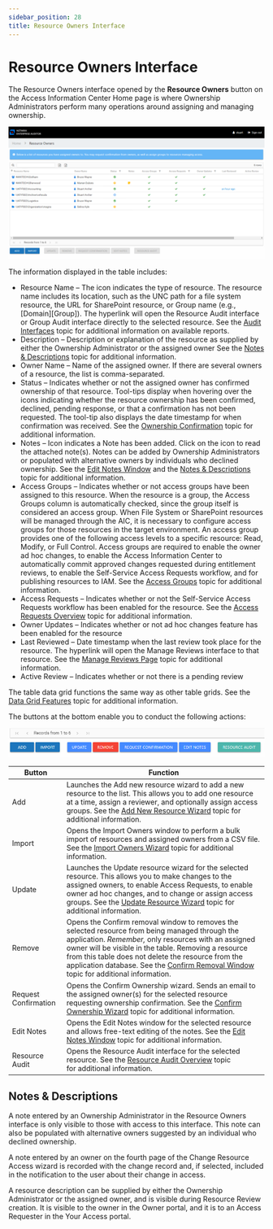 ```yaml
---
sidebar_position: 28
title: Resource Owners Interface
---
```


# Resource Owners Interface

The Resource Owners interface opened by the **Resource Owners** button on the Access Information Center Home page is where Ownership Administrators perform many operations around assigning and managing ownership.

![Resource Owners Interface in Netwrix Access Information Center](../../../../../../static/Content/Resources/Images/Access/InformationCenter/ResourceOwners/Interface.png "Resource Owners Interface in Netwrix Access Information Center")

The information displayed in the table includes:

* Resource Name – The icon indicates the type of resource. The resource name includes its location, such as the UNC path for a file system resource, the URL for SharePoint resource, or Group name (e.g., [Domain]\[Group]). The hyperlink will open the Resource Audit interface or Group Audit interface directly to the selected resource. See the [Audit Interfaces](../ResourceAudit/Navigate/Overview "Audit Interfaces") topic for additional information on available reports.
* Description – Description or explanation of the resource as supplied by either the Ownership Administrator or the assigned owner See the [Notes & Descriptions](#Notes "Notes & Descriptions") topic for additional information.
* Owner Name – Name of the assigned owner. If there are several owners of a resource, the list is comma-separated.
* Status – Indicates whether or not the assigned owner has confirmed ownership of that resource. Tool-tips display when hovering over the icons indicating whether the resource ownership has been confirmed, declined, pending response, or that a confirmation has not been requested. The tool-tip also displays the date timestamp for when confirmation was received. See the [Ownership Confirmation](Confirmation "Ownership Confirmation") topic for additional information.
* Notes – Icon indicates a Note has been added. Click on the icon to read the attached note(s). Notes can be added by Ownership Administrators or populated with alternative owners by individuals who declined ownership. See the [Edit Notes Window](../../General/EditNotes "Edit Notes Window") and the [Notes & Descriptions](#Notes "Notes & Descriptions") topic for additional information.
* Access Groups – Indicates whether or not access groups have been assigned to this resource. When the resource is a group, the Access Groups column is automatically checked, since the group itself is considered an access group. When File System or SharePoint resources will be managed through the AIC, it is necessary to configure access groups for those resources in the target environment. An access group provides one of the following access levels to a specific resource: Read, Modify, or Full Control. Access groups are required to enable the owner ad hoc changes, to enable the Access Information Center to automatically commit approved changes requested during entitlement reviews, to enable the Self-Service Access Requests workflow, and for publishing resources to IAM. See the [Access Groups](AccessGroups "Access Groups") topic for additional information.
* Access Requests – Indicates whether or not the Self-Service Access Requests workflow has been enabled for the resource. See the [Access Requests Overview](../AccessRequests/Overview "Access Requests Overview") topic for additional information.
* Owner Updates – Indicates whether or not ad hoc changes feature has been enabled for the resource
* Last Reviewed – Date timestamp when the last review took place for the resource. The hyperlink will open the Manage Reviews interface to that resource. See the [Manage Reviews Page](../ResourceReviews/Interface#Manage "Manage Reviews Page") topic for additional information.
* Active Review – Indicates whether or not there is a pending review

The table data grid functions the same way as other table grids. See the [Data Grid Features](../../General/DataGrid "Data Grid Features") topic for additional information.

The buttons at the bottom enable you to conduct the following actions:

![Action buttons in the Resource Owners Interface](../../../../../../static/Content/Resources/Images/Access/InformationCenter/ResourceOwners/InterfaceButtons.png "Action buttons in the Resource Owners Interface")

| Button | Function |
| --- | --- |
| Add | Launches the Add new resource wizard to add a new resource to the list. This allows you to add one resource at a time, assign a reviewer, and optionally assign access groups. See the [Add New Resource Wizard](Wizard/Add "Add New Resource Wizard") topic for additional information. |
| Import | Opens the Import Owners window to perform a bulk import of resources and assigned owners from a CSV file. See the [Import Owners Wizard](Wizard/Import "Import Owners Wizard") topic for additional information. |
| Update | Launches the Update resource wizard for the selected resource. This allows you to make changes to the assigned owners, to enable Access Requests, to enable owner ad hoc changes, and to change or assign access groups. See the [Update Resource Wizard](Wizard/Update "Update Resource Wizard") topic for additional information. |
| Remove | Opens the Confirm removal window to removes the selected resource from being managed through the application.  *Remember,* only resources with an assigned owner will be visible in the table. Removing a resource from this table does not delete the resource from the application database.  See the [Confirm Removal Window](Window/ConfirmRemoval "Confirm Removal Window") topic for additional information. |
| Request Confirmation | Opens the Confirm Ownership wizard. Sends an email to the assigned owner(s) for the selected resource requesting ownership confirmation. See the [Confirm Ownership Wizard](Wizard/Confirm "Confirm Ownership Wizard") topic for additional information. |
| Edit Notes | Opens the Edit Notes window for the selected resource and allows free-text editing of the notes. See the [Edit Notes Window](../../General/EditNotes "Edit Notes Window") topic for additional information. |
| Resource Audit | Opens the Resource Audit interface for the selected resource. See the [Resource Audit Overview](../ResourceAudit/Overview "Resource Audit Overview") topic for additional information. |

## Notes & Descriptions

A note entered by an Ownership Administrator in the Resource Owners interface is only visible to those with access to this interface. This note can also be populated with alternative owners suggested by an individual who declined ownership.

A note entered by an owner on the fourth page of the Change Resource Access wizard is recorded with the change record and, if selected, included in the notification to the user about their change in access.

A resource description can be supplied by either the Ownership Administrator or the assigned owner, and is visible during Resource Review creation. It is visible to the owner in the Owner portal, and it is to an Access Requester in the Your Access portal.